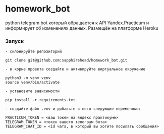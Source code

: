 # homework_bot
python telegram bot который обращается к API Yandex.Practicum и информирует об изменениях данных. Размещён на платформе Heroku

### Запуск

    - склонируйте репозиторий

```git clone git@github.com:sapphirehead/homework_bot.git```

    - в корне проекта создайте и активируйте виртуальное окружение

```
python3 -m venv venv
source venv/bin/activate
```

    - установите зависимости

```pip install -r requirements.txt```

    - создайте файл .env и добавьте в него следующие переменные:

```
PRACTICUM_TOKEN = <ваш токен на яндекс практикуме>
TELEGRAM_TOKEN = <токен вашего телеграм бота>
TELEGRAM_CHAT_ID = <id чата, в который вы хотите посылать сообщения>
```



